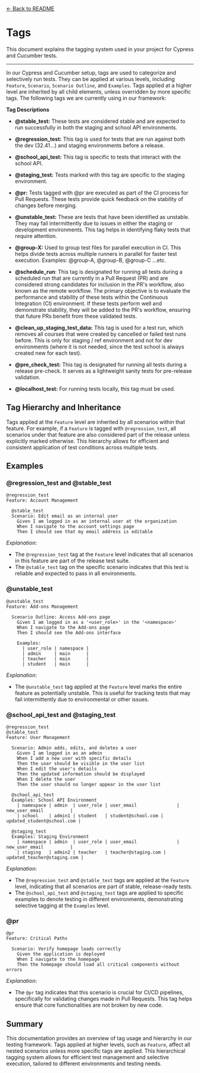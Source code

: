 [← Back to README](../README.md)

# Tags

This document explains the tagging system used in your project for Cypress and Cucumber tests.

---

In our Cypress and Cucumber setup, tags are used to categorize and selectively run tests. They can be applied at various levels, including `Feature`, `Scenario`, `Scenario Outline`, and `Examples`. Tags applied at a higher level are inherited by all child elements, unless overridden by more specific tags. The following tags we are currently using in our framework:

**Tag Descriptions**

- **@stable_test:** These tests are considered stable and are expected to run successfully in both the staging and school API environments.
  <br>

- **@regression_test:** This tag is used for tests that are run against both the dev (32.41...) and staging environments before a release.
  <br>

- **@school_api_test:** This tag is specific to tests that interact with the school API.
  <br>

- **@staging_test:** Tests marked with this tag are specific to the staging environment.
  <br>

- **@pr:** Tests tagged with @pr are executed as part of the CI process for Pull Requests. These tests provide quick feedback on the stability of changes before merging.
  <br>

- **@unstable_test:** These are tests that have been identified as unstable. They may fail intermittently due to issues in either the staging or development environments. This tag helps in identifying flaky tests that require attention.
  <br>

- **@group-X:** Used to group test files for parallel execution in CI. This helps divide tests across multiple runners in parallel for faster test execution.
  Examples: @group-A, @group-B, @group-C ...etc.
  <br>

- **@schedule_run**: This tag is designated for running all tests during a scheduled run that are currently in a Pull Request (PR) and are considered strong candidates for inclusion in the PR's workflow, also known as the remote workflow. The primary objective is to evaluate the performance and stability of these tests within the Continuous Integration (CI) environment. If these tests perform well and demonstrate stability, they will be added to the PR's workflow, ensuring that future PRs benefit from these validated tests.
  <br>

- **@clean_up_staging_test_data:** This tag is used for a test run, which removes all courses that were created by cancelled or failed test runs before. This is only for staging / ref environment and not for dev environments (where it is not needed, since the test school is always created new for each test).
  <br>

- **@pre_check_test:** This tag is designated for running all tests during a release pre-check. It serves as a lightweight sanity tests for pre-release validation.
  <br>

- **@localhost_test:** For running tests locally, this tag must be used.

## Tag Hierarchy and Inheritance

Tags applied at the `Feature` level are inherited by all scenarios within that feature. For example, if a `Feature` is tagged with `@regression_test`, all scenarios under that feature are also considered part of the release unless explicitly marked otherwise. This hierarchy allows for efficient and consistent application of test conditions across multiple tests.

## Examples

### @regression_test and @stable_test

```cucumber
@regression_test
Feature: Account Management

  @stable_test
  Scenario: Edit email as an internal user
    Given I am logged in as an internal user at the organization
    When I navigate to the account settings page
    Then I should see that my email address is editable
```

_Explanation_:

- The `@regression_test` tag at the `Feature` level indicates that all scenarios in this feature are part of the release test suite.
- The `@stable_test` tag on the specific scenario indicates that this test is reliable and expected to pass in all environments.

### @unstable_test

```cucumber
@unstable_test
Feature: Add-ons Management

  Scenario Outline: Access Add-ons page
    Given I am logged in as a '<user_role>' in the '<namespace>'
    When I navigate to the Add-ons page
    Then I should see the Add-ons interface

    Examples:
      | user_role | namespace |
      | admin     | main      |
      | teacher   | main      |
      | student   | main      |
```

_Explanation_:

- The `@unstable_test` tag applied at the `Feature` level marks the entire feature as potentially unstable. This is useful for tracking tests that may fail intermittently due to environmental or other issues.

### @school_api_test and @staging_test

```cucumber
@regression_test
@stable_test
Feature: User Management

  Scenario: Admin adds, edits, and deletes a user
    Given I am logged in as an admin
    When I add a new user with specific details
    Then the user should be visible in the user list
    When I edit the user's details
    Then the updated information should be displayed
    When I delete the user
    Then the user should no longer appear in the user list

  @school_api_test
  Examples: School API Environment
    | namespace | admin  | user_role | user_email               | new_user_email          |
    | school    | admin1 | student   | student@school.com | updated_student@school.com |

  @staging_test
  Examples: Staging Environment
    | namespace | admin  | user_role | user_email               | new_user_email          |
    | staging   | admin2 | teacher   | teacher@staging.com | updated_teacher@staging.com |
```

_Explanation_:

- The `@regression_test` and `@stable_test` tags are applied at the `Feature` level, indicating that all scenarios are part of stable, release-ready tests.
- The `@school_api_test` and `@staging_test` tags are applied to specific examples to denote testing in different environments, demonstrating selective tagging at the `Examples` level.

### @pr

```cucumber
@pr
Feature: Critical Paths

  Scenario: Verify homepage loads correctly
    Given the application is deployed
    When I navigate to the homepage
    Then the homepage should load all critical components without errors
```

_Explanation_:

- The `@pr` tag indicates that this scenario is crucial for CI/CD pipelines, specifically for validating changes made in Pull Requests. This tag helps ensure that core functionalities are not broken by new code.

## Summary

This documentation provides an overview of tag usage and hierarchy in our testing framework. Tags applied at higher levels, such as `Feature`, affect all nested scenarios unless more specific tags are applied. This hierarchical tagging system allows for efficient test management and selective execution, tailored to different environments and testing needs.
